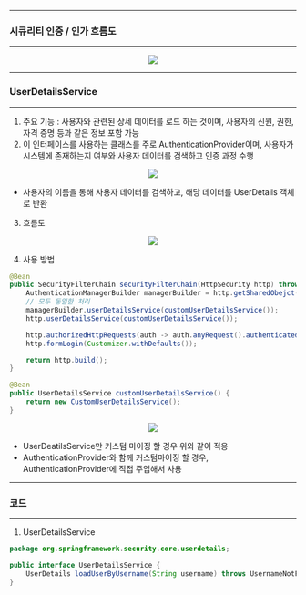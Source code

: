 -----
### 시큐리티 인증 / 인가 흐름도
-----
<div align="center">
<img src="https://github.com/user-attachments/assets/d1cdda26-de52-4baa-b40a-1c9e8e2d9a10">
</div>

-----
### UserDetailsService
-----
1. 주요 기능 : 사용자와 관련된 상세 데이터를 로드 하는 것이며, 사용자의 신원, 권한, 자격 증명 등과 같은 정보 포함 가능
2. 이 인터페이스를 사용하는 클래스를 주로 AuthenticationProvider이며, 사용자가 시스템에 존재하는지 여부와 사용자 데이터를 검색하고 인증 과정 수행

<div align="center">
<img src="https://github.com/user-attachments/assets/9371cc0c-c3ba-448b-9b8b-9150b508e926">
</div>

  - 사용자의 이름을 통해 사용자 데이터를 검색하고, 해당 데이터를 UserDetails 객체로 반환

3. 흐름도
<div align="center">
<img src="https://github.com/user-attachments/assets/c32f3576-1c23-461f-ad6f-fba901861aec">
</div>

4. 사용 방법
```java
@Bean
public SecurityFilterChain securityFilterChain(HttpSecurity http) throws Exception {
    AuthenticationManagerBuilder managerBuilder = http.getSharedObejct(AuthenticationManagerBuilder.class);
    // 모두 동일한 처리
    managerBuilder.userDetailsService(customUserDetailsService());
    http.userDetailsService(customUserDetailsService());

    http.authorizedHttpRequests(auth -> auth.anyRequest().authenticated());
    http.formLogin(Customizer.withDefaults());

    return http.build();
}

@Bean
public UserDetailsService customUserDetailsService() {
    return new CustomUserDetailsService();
}
```
<div align="center">
<img src="https://github.com/user-attachments/assets/dc5242c6-3a7f-4dc1-bd34-907e748fb777">
</div>

  - UserDeatilsService만 커스텀 마이징 할 경우 위와 같이 적용
  - AuthenticationProvider와 함께 커스텀마이징 할 경우, AuthenticationProvider에 직접 주입해서 사용

-----
### 코드
-----
1. UserDetailsService
```java
package org.springframework.security.core.userdetails;

public interface UserDetailsService {
    UserDetails loadUserByUsername(String username) throws UsernameNotFoundException;
}
```

